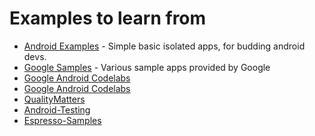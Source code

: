 # Examples to learn from

- [Android Examples](https://github.com/nisrulz/android-examples) - Simple basic isolated apps, for budding android devs.
- [Google Samples](https://github.com/googlesamples) - Various sample apps provided by Google
- [Google Android Codelabs](https://codelabs.developers.google.com/?cat=Android)
- [Google Android Codelabs](https://codelabs.developers.google.com/?cat=Android)
- [QualityMatters](https://github.com/artem-zinnatullin/qualitymatters)
- [Android-Testing](https://github.com/googlesamples/android-testing)
- [Espresso-Samples](https://github.com/chiuki/espresso-samples)

